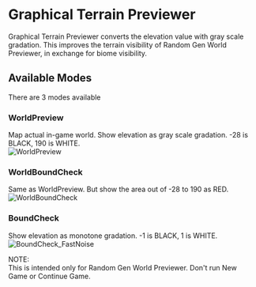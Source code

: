 # Graphical Terrain Previewer

Graphical Terrain Previewer converts the elevation value with gray scale gradation.
This improves the terrain visibility of Random Gen World Previewer, in exchange for biome visibility.

## Available Modes
There are 3 modes available

### WorldPreview
Map actual in-game world. Show elevation as gray scale gradation.
-28 is BLACK, 190 is WHITE.  
![WorldPreview](https://i.imgur.com/6SsiXrZ.png)

### WorldBoundCheck
Same as WorldPreview. But show the area out of -28 to 190 as RED.  
![WorldBoundCheck](https://imgur.com/39NbCPU.png)

### BoundCheck
Show elevation as monotone gradation.
-1 is BLACK, 1 is WHITE.
![BoundCheck_FastNoise](https://imgur.com/jzBx6Y9.png)  

NOTE:  
This is intended only for Random Gen World Previewer.
Don't run New Game or Continue Game.
